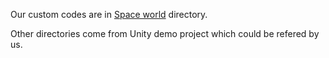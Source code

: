 Our custom codes are in [Space world]() directory.

Other directories come from Unity demo project which could be refered by us.